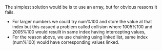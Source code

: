 The simplest solution would be is to use an array, but for obvious reasons it fails.
* For larger numbers we could try num%100 and store the value at that index but this casued a problem called collision where 1005%100 and 2005%100 would resullt in same index having intercepting values,
* For the reason above, we use chaining using linked list, same index (num%100) would have corresponding values linked.